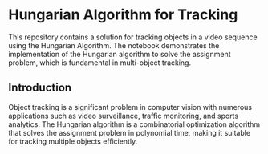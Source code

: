 # Hungarian Algorithm for Tracking

This repository contains a solution for tracking objects in a video sequence using the Hungarian Algorithm. The notebook demonstrates the implementation of the Hungarian algorithm to solve the assignment problem, which is fundamental in multi-object tracking.

## Introduction

Object tracking is a significant problem in computer vision with numerous applications such as video surveillance, traffic monitoring, and sports analytics. The Hungarian algorithm is a combinatorial optimization algorithm that solves the assignment problem in polynomial time, making it suitable for tracking multiple objects efficiently.
